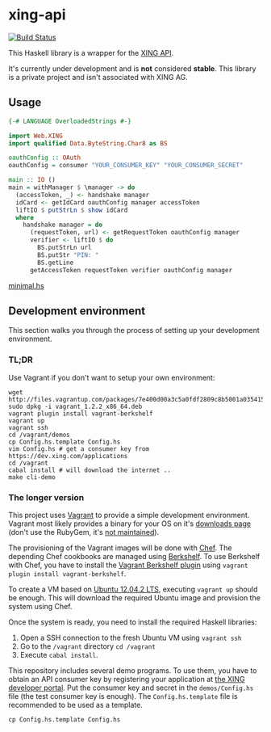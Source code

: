 # xing-api

[![Build Status](https://api.travis-ci.org/JanAhrens/xing-api-haskell.png)](https://travis-ci.org/JanAhrens/xing-api-haskell)

This Haskell library is a wrapper for the [XING API](https://dev.xing.com/).

It's currently under development and is **not** considered **stable**.
This library is a private project and isn't associated with XING AG.

## Usage

```haskell
{-# LANGUAGE OverloadedStrings #-}

import Web.XING
import qualified Data.ByteString.Char8 as BS

oauthConfig :: OAuth
oauthConfig = consumer "YOUR_CONSUMER_KEY" "YOUR_CONSUMER_SECRET"

main :: IO ()
main = withManager $ \manager -> do
  (accessToken, _) <- handshake manager
  idCard <- getIdCard oauthConfig manager accessToken
  liftIO $ putStrLn $ show idCard
  where
    handshake manager = do
      (requestToken, url) <- getRequestToken oauthConfig manager
      verifier <- liftIO $ do
        BS.putStrLn url
        BS.putStr "PIN: "
        BS.getLine
      getAccessToken requestToken verifier oauthConfig manager
```

[minimal.hs](demos/minimal.hs)

## Development environment

This section walks you through the process of setting up your development environment.

### TL;DR

Use Vagrant if you don't want to setup your own environment:

    wget http://files.vagrantup.com/packages/7e400d00a3c5a0fdf2809c8b5001a035415a607b/vagrant_1.2.2_x86_64.deb
    sudo dpkg -i vagrant_1.2.2_x86_64.deb
    vagrant plugin install vagrant-berkshelf
    vagrant up
    vagrant ssh
    cd /vagrant/demos
    cp Config.hs.template Config.hs
    vim Config.hs # get a consumer key from https://dev.xing.com/applications
    cd /vagrant
    cabal install # will download the internet ..
    make cli-demo

### The longer version

This project uses [Vagrant](http://www.vagrantup.com/) to provide a simple development environment.
Vagrant most likely provides a binary for your OS on it's [downloads page](http://downloads.vagrantup.com/) (don't
use the RubyGem, it's [not maintained](http://docs.vagrantup.com/v2/installation/index.html)).

The provisioning of the Vagrant images will be done with [Chef](http://opscode.com/). The depending Chef cookbooks are
managed using [Berkshelf](http://berkshelf.com/). To use Berkshelf with Chef, you have to install the
[Vagrant Berkshelf plugin](https://github.com/RiotGames/vagrant-berkshelf) using
`vagrant plugin install vagrant-berkshelf`.

To create a VM based on [Ubuntu 12.04.2 LTS](http://releases.ubuntu.com/precise/), executing `vagrant up` should be
enough. This will download the required Ubuntu image and provision the system using Chef.

Once the system is ready, you need to install the required Haskell libraries:

  1. Open a SSH connection to the fresh Ubuntu VM using `vagrant ssh`
  2. Go to the `/vagrant` directory `cd /vagrant`
  3. Execute `cabal install`.

This repository includes several demo programs.
To use them, you have to obtain an API consumer key by registering your
application at [the XING developer portal](https://dev.xing.com/applications).
Put the consumer key and secret in the `demos/Config.hs` file (the test consumer key is enough).
The `Config.hs.template` file is recommended to be used as a template.

    cp Config.hs.template Config.hs
